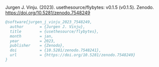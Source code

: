 Jurgen J. Vinju. (2023). usethesource/flybytes: v0.1.5 (v0.1.5). Zenodo. https://doi.org/10.5281/zenodo.7548249

```bibtex
@software{jurgen_j_vinju_2023_7548249,
  author       = {Jurgen J. Vinju},
  title        = {usethesource/flybytes},
  month        = jan,
  year         = 2023,
  publisher    = {Zenodo},
  doi          = {10.5281/zenodo.7548241},
  url          = {https://doi.org/10.5281/zenodo.7548249}
}
```
